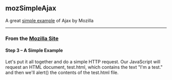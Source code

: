## mozSimpleAjax

A great [simple example](https://developer.mozilla.org/en-US/docs/AJAX/Getting_Started) of Ajax by Mozilla


---
### From the [Mozilla Site](https://developer.mozilla.org/en-US/docs/AJAX/Getting_Started)

#### Step 3 – A Simple Example

Let's put it all together and do a simple HTTP request. Our JavaScript will request an HTML document, test.html, which contains the text "I'm a test." and then we'll alert() the contents of the test.html file.
